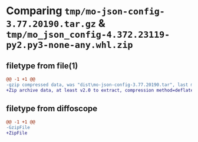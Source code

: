 # Comparing `tmp/mo-json-config-3.77.20190.tar.gz` & `tmp/mo_json_config-4.372.23119-py2.py3-none-any.whl.zip`

## filetype from file(1)

```diff
@@ -1 +1 @@
-gzip compressed data, was "dist\mo-json-config-3.77.20190.tar", last modified: Wed Jul  8 11:17:06 2020, max compression
+Zip archive data, at least v2.0 to extract, compression method=deflate
```

## filetype from diffoscope

```diff
@@ -1 +1 @@
-GzipFile
+ZipFile
```

